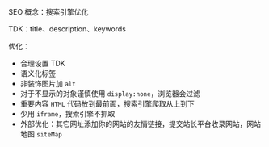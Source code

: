 SEO 概念：搜索引擎优化

TDK：title、description、keywords

优化：

- 合理设置 TDK
- 语义化标签
- 非装饰图片加 `alt`
- 对于不显示的对象谨慎使用 `display:none`，浏览器会过滤
- 重要内容 `HTML` 代码放到最前面，搜索引擎爬取从上到下
- 少用 `iframe`，搜索引擎不抓取
- 外部优化：其它网址添加你的网站的友情链接，提交站长平台收录网站，网站地图
  `siteMap`
